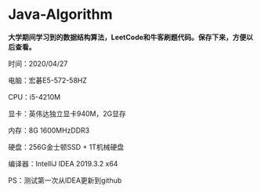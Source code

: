 # Java-Algorithm

**大学期间学习到的数据结构算法，LeetCode和牛客刷题代码。保存下来，方便以后查看。**

时间：2020/04/27

电脑：宏碁E5-572-58HZ

CPU：i5-4210M

显卡：英伟达独立显卡940M，2G显存

内存：8G 1600MHzDDR3

硬盘：256G金士顿SSD + 1T机械硬盘

编译器：IntelliJ IDEA 2019.3.2 x64

PS：测试第一次从IDEA更新到github

